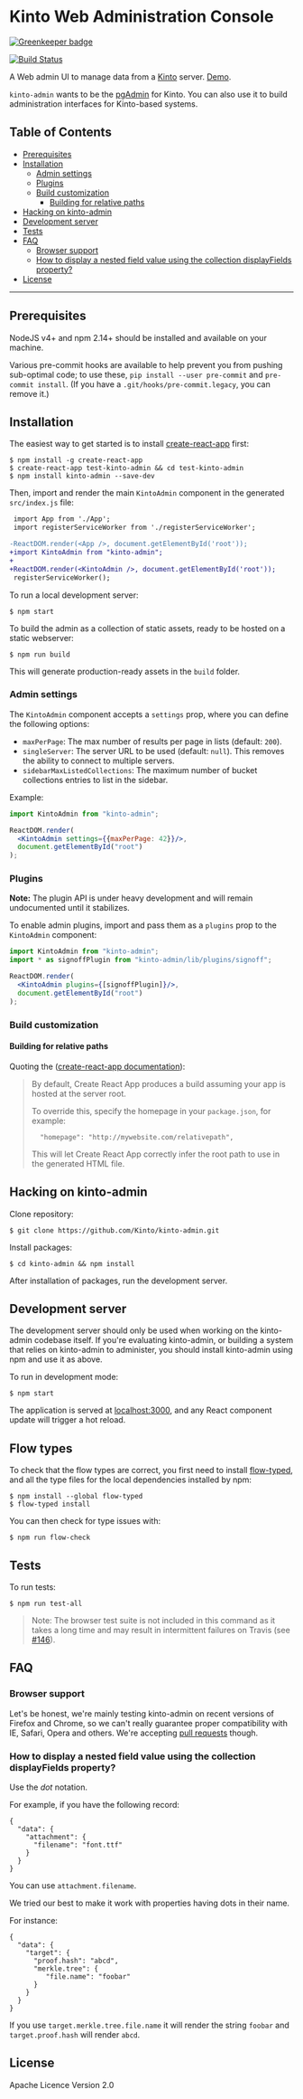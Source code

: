 # Kinto Web Administration Console

[![Greenkeeper badge](https://badges.greenkeeper.io/Kinto/kinto-admin.svg)](https://greenkeeper.io/)

[![Build Status](https://travis-ci.org/Kinto/kinto-admin.svg?branch=master)](https://travis-ci.org/Kinto/kinto-admin)

A Web admin UI to manage data from a [Kinto](https://kinto.readthedocs.io/) server. [Demo](http://kinto.github.io/kinto-admin/).

`kinto-admin` wants to be the [pgAdmin](http://pgadmin.org/) for
Kinto. You can also use it to build administration interfaces for
Kinto-based systems.

## Table of Contents

  - [Prerequisites](#prerequisites)
  - [Installation](#installation)
     - [Admin settings](#admin-settings)
     - [Plugins](#plugins)
     - [Build customization](#build-customization)
        - [Building for relative paths](#building-for-relative-paths)
  - [Hacking on kinto-admin](#hacking-on-kinto-admin)
  - [Development server](#development-server)
  - [Tests](#tests)
  - [FAQ](#faq)
     - [Browser support](#browser-support)
     - [How to display a nested field value using the collection displayFields property?](#how-to-display-a-nested-field-value-using-the-collection-displayfields-property)
  - [License](#license)

---

## Prerequisites

NodeJS v4+ and npm 2.14+ should be installed and available on your machine.

Various pre-commit hooks are available to help prevent you from
pushing sub-optimal code; to use these, ``pip install --user
pre-commit`` and ``pre-commit install``. (If you have a
``.git/hooks/pre-commit.legacy``, you can remove it.)

## Installation

The easiest way to get started is to install [create-react-app](https://github.com/facebookincubator/create-react-app) first:

```
$ npm install -g create-react-app
$ create-react-app test-kinto-admin && cd test-kinto-admin
$ npm install kinto-admin --save-dev
```

Then, import and render the main `KintoAdmin` component in the generated `src/index.js` file:

```diff
 import App from './App';
 import registerServiceWorker from './registerServiceWorker';

-ReactDOM.render(<App />, document.getElementById('root'));
+import KintoAdmin from "kinto-admin";
+
+ReactDOM.render(<KintoAdmin />, document.getElementById('root'));
 registerServiceWorker();
```

To run a local development server:

```
$ npm start
```

To build the admin as a collection of static assets, ready to be hosted on a static webserver:

```
$ npm run build
```

This will generate production-ready assets in the `build` folder.

### Admin settings

The `KintoAdmin` component accepts a `settings` prop, where you can define the following options:

- `maxPerPage`: The max number of results per page in lists (default: `200`).
- `singleServer`: The server URL to be used (default: `null`). This removes the ability to connect to multiple servers.
- `sidebarMaxListedCollections`: The maximum number of bucket collections entries to list in the sidebar.

Example:

```jsx
import KintoAdmin from "kinto-admin";

ReactDOM.render(
  <KintoAdmin settings={{maxPerPage: 42}}/>,
  document.getElementById("root")
);
```

### Plugins

**Note:** The plugin API is under heavy development and will remain undocumented until it stabilizes.

To enable admin plugins, import and pass them as a `plugins` prop to the `KintoAdmin` component:

```jsx
import KintoAdmin from "kinto-admin";
import * as signoffPlugin from "kinto-admin/lib/plugins/signoff";

ReactDOM.render(
  <KintoAdmin plugins={[signoffPlugin]}/>,
  document.getElementById("root")
);
```

### Build customization

#### Building for relative paths

Quoting the ([create-react-app documentation](https://github.com/facebookincubator/create-react-app/blob/v0.4.1/template/README.md#building-for-relative-paths)):

> By default, Create React App produces a build assuming your app is hosted at the server root.
>
> To override this, specify the homepage in your `package.json`, for example:
>
> ```
>   "homepage": "http://mywebsite.com/relativepath",
> ```
>
> This will let Create React App correctly infer the root path to use in the generated HTML file.

## Hacking on kinto-admin

Clone repository:

```
$ git clone https://github.com/Kinto/kinto-admin.git
```

Install packages:

```
$ cd kinto-admin && npm install
```

After installation of packages, run the development server.

## Development server

The development server should only be used when working on the
kinto-admin codebase itself. If you're evaluating kinto-admin, or
building a system that relies on kinto-admin to administer, you should
install kinto-admin using npm and use it as above.

To run in development mode:

```
$ npm start
```

The application is served at [localhost:3000](http://localhost:3000/), and any
React component update will trigger a hot reload.

## Flow types

To check that the flow types are correct, you first need to install
[flow-typed](https://github.com/flow-typed/flow-typed), and all the type files
for the local dependencies installed by npm:

```
$ npm install --global flow-typed
$ flow-typed install
```

You can then check for type issues with:

```
$ npm run flow-check
```

## Tests

To run tests:

```
$ npm run test-all
```

> Note: The browser test suite is not included in this command as it takes a
long time and may result in intermittent failures on Travis
(see [#146](https://github.com/Kinto/kinto-admin/pull/146)).


## FAQ

### Browser support

Let's be honest, we're mainly testing kinto-admin on recent versions of Firefox
and Chrome, so we can't really guarantee proper compatibility with IE, Safari,
Opera and others. We're accepting
[pull requests](https://github.com/Kinto/kinto-admin/pulls) though.

### How to display a nested field value using the collection displayFields property?

Use the *dot* notation.

For example, if you have the following record:

```
{
  "data": {
    "attachment": {
      "filename": "font.ttf"
    }
  }
}
```

You can use `attachment.filename`.

We tried our best to make it work with properties having dots in their name.

For instance:

```
{
  "data": {
    "target": {
      "proof.hash": "abcd",
      "merkle.tree": {
         "file.name": "foobar"
      }
    }
  }
}

```

If you use `target.merkle.tree.file.name` it will render the string
`foobar` and `target.proof.hash` will render `abcd`.

## License

Apache Licence Version 2.0
